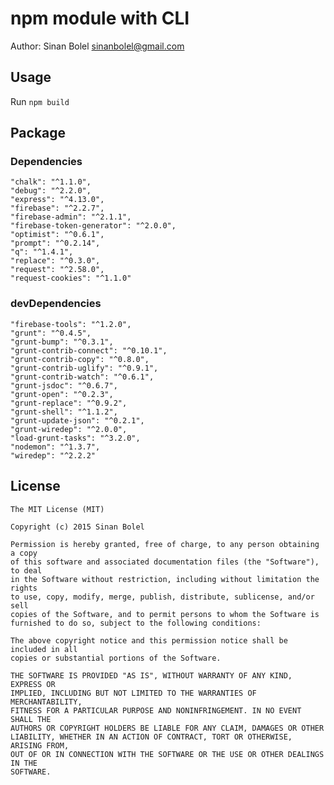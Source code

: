 # npm module with CLI 

Author: Sinan Bolel <sinanbolel@gmail.com>

## Usage

Run `npm build`

## Package

### Dependencies

    "chalk": "^1.1.0",
    "debug": "^2.2.0",
    "express": "^4.13.0",
    "firebase": "^2.2.7",
    "firebase-admin": "^2.1.1",
    "firebase-token-generator": "^2.0.0",
    "optimist": "^0.6.1",
    "prompt": "^0.2.14",
    "q": "^1.4.1",
    "replace": "^0.3.0",
    "request": "^2.58.0",
    "request-cookies": "^1.1.0"

### devDependencies

    "firebase-tools": "^1.2.0",
    "grunt": "^0.4.5",
    "grunt-bump": "^0.3.1",
    "grunt-contrib-connect": "^0.10.1",
    "grunt-contrib-copy": "^0.8.0",
    "grunt-contrib-uglify": "^0.9.1",
    "grunt-contrib-watch": "^0.6.1",
    "grunt-jsdoc": "^0.6.7",
    "grunt-open": "^0.2.3",
    "grunt-replace": "^0.9.2",
    "grunt-shell": "^1.1.2",
    "grunt-update-json": "^0.2.1",
    "grunt-wiredep": "^2.0.0",
    "load-grunt-tasks": "^3.2.0",
    "nodemon": "^1.3.7",
    "wiredep": "^2.2.2"


## License

```
The MIT License (MIT)

Copyright (c) 2015 Sinan Bolel

Permission is hereby granted, free of charge, to any person obtaining a copy
of this software and associated documentation files (the "Software"), to deal
in the Software without restriction, including without limitation the rights
to use, copy, modify, merge, publish, distribute, sublicense, and/or sell
copies of the Software, and to permit persons to whom the Software is
furnished to do so, subject to the following conditions:

The above copyright notice and this permission notice shall be included in all
copies or substantial portions of the Software.

THE SOFTWARE IS PROVIDED "AS IS", WITHOUT WARRANTY OF ANY KIND, EXPRESS OR
IMPLIED, INCLUDING BUT NOT LIMITED TO THE WARRANTIES OF MERCHANTABILITY,
FITNESS FOR A PARTICULAR PURPOSE AND NONINFRINGEMENT. IN NO EVENT SHALL THE
AUTHORS OR COPYRIGHT HOLDERS BE LIABLE FOR ANY CLAIM, DAMAGES OR OTHER
LIABILITY, WHETHER IN AN ACTION OF CONTRACT, TORT OR OTHERWISE, ARISING FROM,
OUT OF OR IN CONNECTION WITH THE SOFTWARE OR THE USE OR OTHER DEALINGS IN THE
SOFTWARE.
```